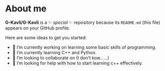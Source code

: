 # About me

**G-Kavli/G-Kavli** is a ✨ _special_ ✨ repository because its `README.md` (this file) appears on your GitHub profile.

Here are some ideas to get you started:

- 🔭 I’m currently working on learning some basic skills of programming.
- 🌱 I’m currently learning C++ and Python.
- 👯 I’m looking to collaborate on (I don't kow......)
- 🤔 I’m looking for help with how to start learning c++ effectively.
